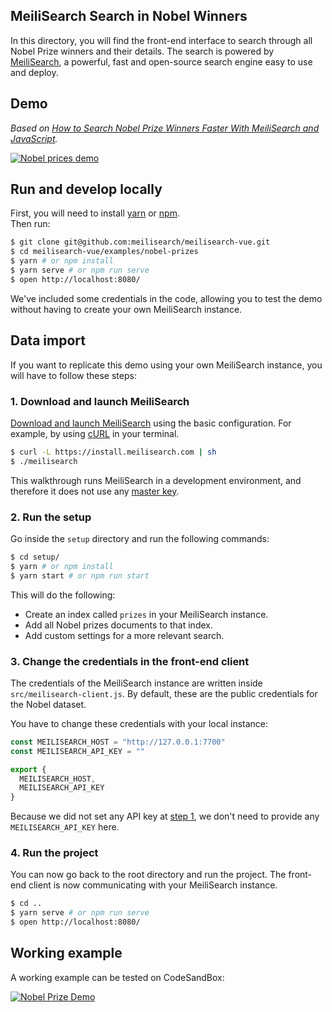 ## MeiliSearch Search in Nobel Winners

In this directory, you will find the front-end interface to search through all Nobel Prize winners and their details.
The search is powered by [MeiliSearch](https://github.com/meilisearch/meilisearch), a powerful, fast and open-source search engine easy to use and deploy.

## Demo

<!-- TODO: CHANGE LINK -->
_Based on [How to Search Nobel Prize Winners Faster With MeiliSearch and JavaScript](https://blog.meilisearch.com/p/8b7238e0-eb2f-47ee-90d4-815a8357f12b/)._

[![Nobel prices demo](misc/marie-heavy.gif)](https://nobel.meilisearch.com)

## Run and develop locally

First, you will need to install [yarn](https://classic.yarnpkg.com/en/docs/install/) or [npm](https://www.npmjs.com/get-npm).</br>
Then run:

```bash
$ git clone git@github.com:meilisearch/meilisearch-vue.git
$ cd meilisearch-vue/examples/nobel-prizes
$ yarn # or npm install
$ yarn serve # or npm run serve
$ open http://localhost:8080/
```

We've included some credentials in the code, allowing you to test the demo without having to create your own MeiliSearch instance.

## Data import

If you want to replicate this demo using your own MeiliSearch instance, you will have to follow these steps:

### 1. Download and launch MeiliSearch

[Download and launch MeiliSearch](https://docs.meilisearch.com/guides/advanced_guides/installation.html) using the basic configuration. For example, by using [cURL](https://curl.haxx.se/) in your terminal.

```bash
$ curl -L https://install.meilisearch.com | sh
$ ./meilisearch
```

This walkthrough runs MeiliSearch in a development environment, and therefore it does not use any [master key](https://docs.meilisearch.com/guides/advanced_guides/configuration.html#master-key).

### 2. Run the setup

Go inside the `setup` directory and run the following commands:
```bash
$ cd setup/
$ yarn # or npm install
$ yarn start # or npm run start
```

This will do the following:
- Create an index called `prizes` in your MeiliSearch instance.
- Add all Nobel prizes documents to that index.
- Add custom settings for a more relevant search.

### 3. Change the credentials in the front-end client

The credentials of the MeiliSearch instance are written inside `src/meilisearch-client.js`. By default, these are the public credentials for the Nobel dataset.

You have to change these credentials with your local instance:

```javascript
const MEILISEARCH_HOST = "http://127.0.0.1:7700"
const MEILISEARCH_API_KEY = ""

export {
  MEILISEARCH_HOST,
  MEILISEARCH_API_KEY
}
```

Because we did not set any API key at [step 1](#1.-download-and-launch), we don't need to provide any `MEILISEARCH_API_KEY` here.

### 4. Run the project

You can now go back to the root directory and run the project. The front-end client is now communicating with your MeiliSearch instance.

```bash
$ cd ..
$ yarn serve # or npm run serve
$ open http://localhost:8080/
```

## Working example

A working example can be tested on CodeSandBox:

[![Nobel Prize Demo](https://codesandbox.io/static/img/play-codesandbox.svg)](https://codesandbox.io/s/naughty-napier-zdy1r?file=/src/App.vue)

